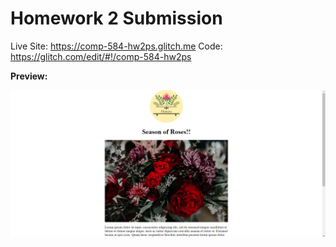 # Homework 2 Submission

Live Site: https://comp-584-hw2ps.glitch.me  Code: https://glitch.com/edit/#!/comp-584-hw2ps

**Preview:**

![website preview](assets/websitepreview.png)
